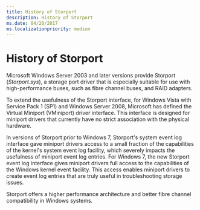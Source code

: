 ```yaml
---
title: History of Storport
description: History of Storport
ms.date: 04/20/2017
ms.localizationpriority: medium
---
```


# History of Storport


Microsoft Windows Server 2003 and later versions provide Storport (*Storport.sys*), a storage port driver that is especially suitable for use with high-performance buses, such as fibre channel buses, and RAID adapters.

To extend the usefulness of the Storport interface, for Windows Vista with Service Pack 1 (SP1) and Windows Server 2008, Microsoft has defined the Virtual Miniport (VMiniport) driver interface. This interface is designed for miniport drivers that currently have no strict association with the physical hardware.

In versions of Storport prior to Windows 7, Storport's system event log interface gave miniport drivers access to a small fraction of the capabilities of the kernel's system event log facility, which severely impacts the usefulness of miniport event log entries. For Windows 7, the new Storport event log interface gives miniport drivers full access to the capabilities of the Windows kernel event facility. This access enables miniport drivers to create event log entries that are truly useful in troubleshooting storage issues.

Storport offers a higher performance architecture and better fibre channel compatibility in Windows systems.

 

 




